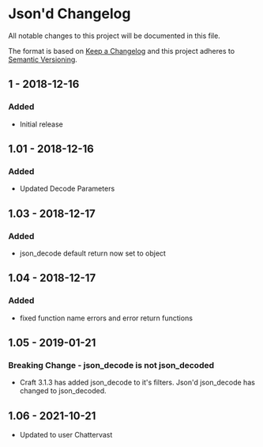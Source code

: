 # Json'd Changelog

All notable changes to this project will be documented in this file.

The format is based on [Keep a Changelog](http://keepachangelog.com/) and this project adheres to [Semantic Versioning](http://semver.org/).

## 1 - 2018-12-16
### Added
- Initial release

## 1.01 - 2018-12-16
### Added
- Updated Decode Parameters

## 1.03 - 2018-12-17
### Added
- json_decode default return now set to object

## 1.04 - 2018-12-17
### Added
- fixed function name errors and error return functions

## 1.05 - 2019-01-21
### Breaking Change - json_decode is not json_decoded
- Craft 3.1.3 has added json_decode to it's filters. Json'd json_decode has changed to json_decoded.

## 1.06 - 2021-10-21
- Updated to user Chattervast
